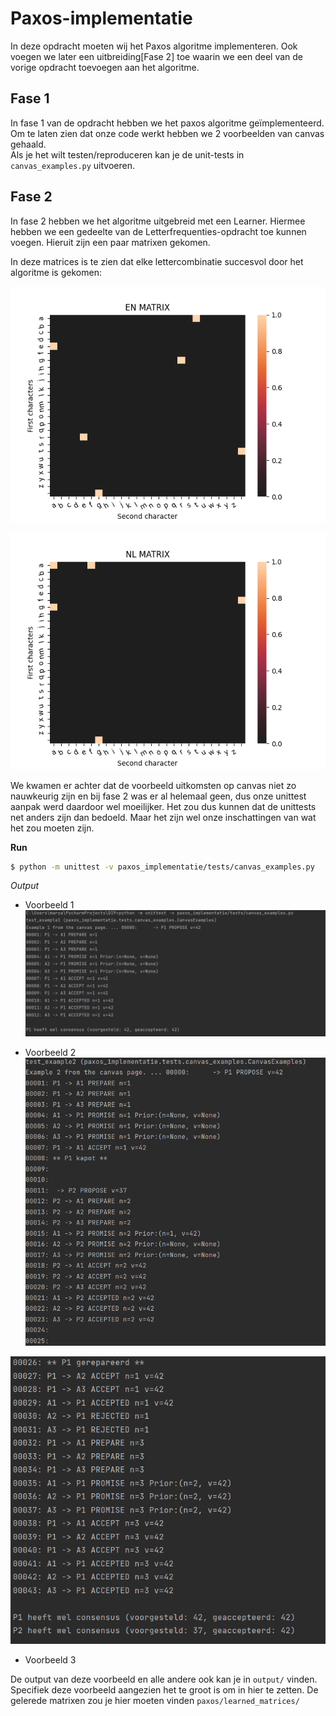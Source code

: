 # Paxos-implementatie
In deze opdracht moeten wij het Paxos algoritme implementeren. Ook voegen we later een uitbreiding[Fase 2] toe waarin we een deel van de vorige opdracht toevoegen aan het algoritme.

## Fase 1
In fase 1 van de opdracht hebben we het paxos algoritme geïmplementeerd. Om te laten zien dat onze code werkt hebben we 2 voorbeelden van canvas gehaald.  
Als je het wilt testen/reproduceren kan je de unit-tests in `canvas_examples.py` uitvoeren.


## Fase 2
In fase 2 hebben we het algoritme uitgebreid met een Learner. Hiermee hebben we een gedeelte van de Letterfrequenties-opdracht toe kunnen voegen. Hieruit zijn een paar matrixen gekomen.

In deze matrices is te zien dat elke lettercombinatie succesvol door het algoritme is gekomen:



![English heatmap](paxos/images/en-matrix.png)

![Dutch heatmap](paxos/images/nl-matrix.png)

We kwamen er achter dat de voorbeeld uitkomsten op canvas niet zo nauwkeurig zijn en bij fase 2 was er al helemaal geen, dus onze unittest aanpak werd daardoor wel moeilijker.
Het zou dus kunnen dat de unittests net anders zijn dan bedoeld. Maar het zijn wel onze inschattingen van wat het zou moeten zijn.


**Run** 

```bash 
$ python -m unittest -v paxos_implementatie/tests/canvas_examples.py
```
*Output* 
- Voorbeeld 1
![voorbeeld 1](output/canvas_example1.PNG)



- Voorbeeld 2
![voorbeeld_2](output/canvas_example2.1.PNG)


![voorbeeld_2](output/canvas_example2.2.PNG)  
  


- Voorbeeld 3 

De output van deze voorbeeld en alle andere ook kan je in `output/` vinden. Specifiek deze voorbeeld aangezien het te groot is om in hier te zetten. 
De gelerede matrixen zou je hier moeten vinden `paxos/learned_matrices/`